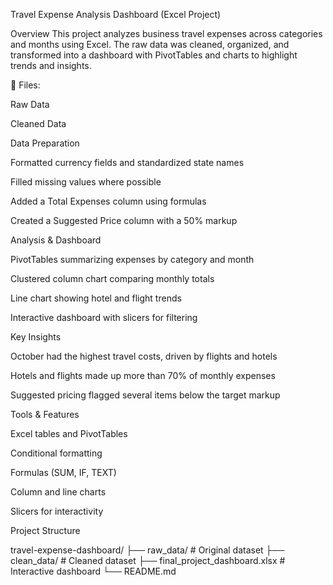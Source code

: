 Travel Expense Analysis Dashboard (Excel Project)

Overview
This project analyzes business travel expenses across categories and months using Excel. The raw data was cleaned, organized, and transformed into a dashboard with PivotTables and charts to highlight trends and insights.

📂 Files:

Raw Data

Cleaned Data

Data Preparation

Formatted currency fields and standardized state names

Filled missing values where possible

Added a Total Expenses column using formulas

Created a Suggested Price column with a 50% markup

Analysis & Dashboard

PivotTables summarizing expenses by category and month

Clustered column chart comparing monthly totals

Line chart showing hotel and flight trends

Interactive dashboard with slicers for filtering

Key Insights

October had the highest travel costs, driven by flights and hotels

Hotels and flights made up more than 70% of monthly expenses

Suggested pricing flagged several items below the target markup

Tools & Features

Excel tables and PivotTables

Conditional formatting

Formulas (SUM, IF, TEXT)

Column and line charts

Slicers for interactivity

Project Structure

travel-expense-dashboard/
├── raw_data/                   # Original dataset
├── clean_data/                 # Cleaned dataset
├── final_project_dashboard.xlsx # Interactive dashboard
└── README.md

